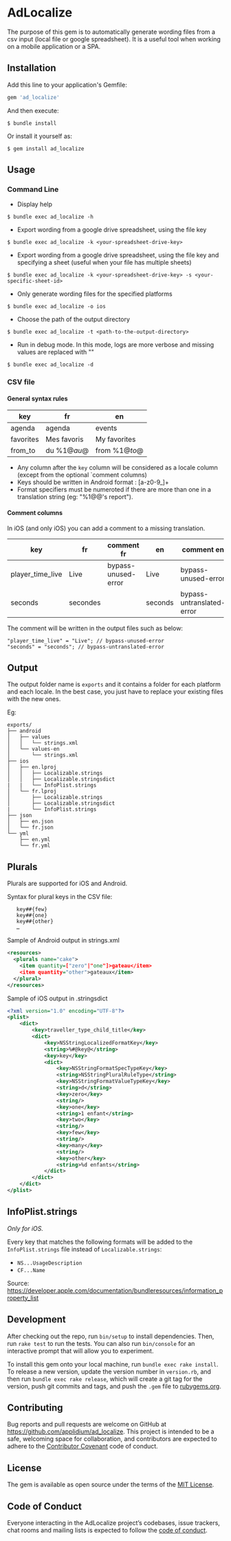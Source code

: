 # AdLocalize

The purpose of this gem is to automatically generate wording files from a csv input (local file or google spreadsheet). It is a useful tool when working on a mobile application or a SPA.

## Installation

Add this line to your application's Gemfile:

```ruby
gem 'ad_localize'
```

And then execute:
```
$ bundle install
```

Or install it yourself as:
```
$ gem install ad_localize
```

## Usage

### Command Line

* Display help
```
$ bundle exec ad_localize -h
```

* Export wording from a google drive spreadsheet, using the file key
```
$ bundle exec ad_localize -k <your-spreadsheet-drive-key>
```
* Export wording from a google drive spreadsheet, using the file key and specifying a sheet (useful when your file has multiple sheets)
```
$ bundle exec ad_localize -k <your-spreadsheet-drive-key> -s <your-specific-sheet-id>
```

* Only generate wording files for the specified platforms
```
$ bundle exec ad_localize -o ios
```

* Choose the path of the output directory
```
$ bundle exec ad_localize -t <path-to-the-output-directory>
```

* Run in debug mode. In this mode, logs are more verbose and missing values are replaced with "<Missing Translation>"
```
$ bundle exec ad_localize -d
```

### CSV file
#### General syntax rules

| key | fr | en |
| --- | --- | --- |
| agenda | agenda | events |
| favorites | Mes favoris | My favorites |
| from_to | du %1$@ au %2$@ | from %1$@ to %2$@ |

- Any column after the `key` column will be considered as a locale column (except from the optional `comment columns) 
- Keys should be written in Android format : [a-z0-9_]+
- Format specifiers must be numeroted if there are more than one in a translation string (eg: "%1$@ %2$@'s report").

#### Comment columns

In iOS (and only iOS) you can add a comment to a missing translation.

| key | fr | comment fr | en | comment en |
| --- | --- | --- | --- | --- |
| player_time_live | Live | bypass-unused-error | Live | bypass-unused-error |
| seconds | secondes |  | seconds | bypass-untranslated-error |

The comment will be written in the output files  such as below:

```
"player_time_live" = "Live"; // bypass-unused-error
"seconds" = "seconds"; // bypass-untranslated-error
```

## Output

The output folder name is `exports` and it contains a folder for each platform and each locale. In the best case, you just have to replace your existing files with the new ones.

Eg:
```
exports/
├── android
│   ├── values
│   │   └── strings.xml
│   └── values-en
│       └── strings.xml
├── ios
│   ├── en.lproj
│   │   ├── Localizable.strings
│   │   ├── Localizable.stringsdict
|   |   └── InfoPlist.strings
│   └── fr.lproj
│       ├── Localizable.strings
│       ├── Localizable.stringsdict
|       └── InfoPlist.strings
├── json
│   ├── en.json
│   └── fr.json
└── yml
    ├── en.yml
    └── fr.yml
```

## Plurals

Plurals are supported for iOS and Android.

Syntax for plural keys in the CSV file:

       key##{few}
       key##{one}
       key##{other}
       …

Sample of Android output in strings.xml

```xml
<resources>
  <plurals name="cake">
    <item quantity=["zero"|"one"]>gateau</item>
    <item quantity="other">gateaux</item>
  </plural>
</resources>
```

Sample of iOS output in .stringsdict

```xml
<?xml version="1.0" encoding="UTF-8"?>
<plist>
    <dict>
        <key>traveller_type_child_title</key>
        <dict>
            <key>NSStringLocalizedFormatKey</key>
            <string>%#@key@</string>
            <key>key</key>
            <dict>
                <key>NSStringFormatSpecTypeKey</key>
                <string>NSStringPluralRuleType</string>
                <key>NSStringFormatValueTypeKey</key>
                <string>d</string>
                <key>zero</key>
                <string/>
                <key>one</key>
                <string>1 enfant</string>
                <key>two</key>
                <string/>
                <key>few</key>
                <string/>
                <key>many</key>
                <string/>
                <key>other</key>
                <string>%d enfants</string>
            </dict>
        </dict>
    </dict>
</plist>
```

## InfoPlist.strings

_Only for iOS._

Every key that matches the following formats will be added to the `InfoPlist.strings` file instead of `Localizable.strings`:
* `NS...UsageDescription`
* `CF...Name`

Source: https://developer.apple.com/documentation/bundleresources/information_property_list

## Development

After checking out the repo, run `bin/setup` to install dependencies. Then, run `rake test` to run the tests. You can also run `bin/console` for an interactive prompt that will allow you to experiment.

To install this gem onto your local machine, run `bundle exec rake install`. To release a new version, update the version number in `version.rb`, and then run `bundle exec rake release`, which will create a git tag for the version, push git commits and tags, and push the `.gem` file to [rubygems.org](https://rubygems.org).

## Contributing

Bug reports and pull requests are welcome on GitHub at https://github.com/applidium/ad_localize. This project is intended to be a safe, welcoming space for collaboration, and contributors are expected to adhere to the [Contributor Covenant](http://contributor-covenant.org) code of conduct.

## License

The gem is available as open source under the terms of the [MIT License](https://opensource.org/licenses/MIT).

## Code of Conduct

Everyone interacting in the AdLocalize project’s codebases, issue trackers, chat rooms and mailing lists is expected to follow the [code of conduct](https://github.com/[USERNAME]/ad_localize/blob/master/CODE_OF_CONDUCT.md).
